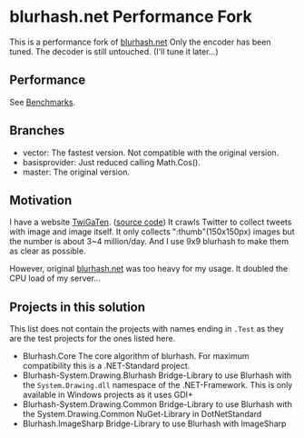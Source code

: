 # blurhash.net Performance Fork
This is a performance fork of [blurhash.net](https://github.com/MarkusPalcer/blurhash.net)
Only the encoder has been tuned. The decoder is still untouched. (I'll tune it later...)

## Performance

See [Benchmarks](https://github.com/204504bySE/blurhash.net/wiki/Benchmarks).

## Branches

* vector: The fastest version. Not compatible with the original version.
* basisprovider: Just reduced calling Math.Cos().
* master: The original version.


## Motivation
I have a website [TwiGaTen](https://twigaten.204504byse.info/). ([source code](https://github.com/204504bySE/twigaten))
It crawls Twitter to collect tweets with image and image itself. It only collects ":thumb"(150x150px) images but the number is about 3~4 million/day. And I use 9x9 blurhash to make them as clear as possible.

However, original [blurhash.net](https://github.com/MarkusPalcer/blurhash.net) was too heavy for my usage. It doubled the CPU load of my server... 

## Projects in this solution
This list does not contain the projects with names ending in `.Test` as they are the test projects for the ones listed here.

- Blurhash.Core
  The core algorithm of blurhash. For maximum compatibility this is a .NET-Standard project.
- Blurhash-System.Drawing.Blurhash
  Bridge-Library to use Blurhash with the `System.Drawing.dll` namespace of the .NET-Framework.
  This is only available in Windows projects as it uses GDI+
- Blurhash-System.Drawing.Common
  Bridge-Library to use Blurhash with the System.Drawing.Common NuGet-Library in DotNetStandard
- Blurhash.ImageSharp
  Bridge-Library to use Blurhash with ImageSharp
